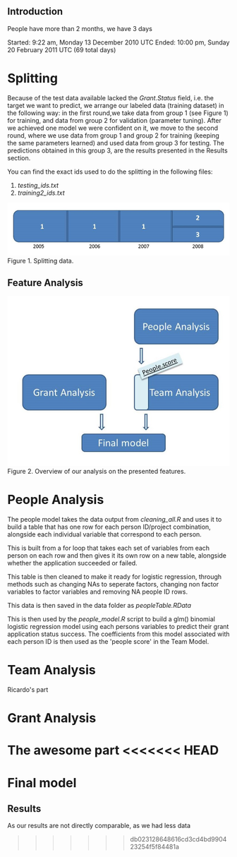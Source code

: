 ## Introduction ##

People have more than 2 months, we have 3 days


Started: 9:22 am, Monday 13 December 2010 UTC
Ended: 10:00 pm, Sunday 20 February 2011 UTC (69 total days) 

# Splitting #

Because of the test data available lacked the *Grant.Status* field, i.e. the target we want to predict, we arrange our labeled data (training dataset) in the following way: in the first round,we take data from group 1 (see Figure 1) for training, and data from group 2 for validation (parameter tuning). After we achieved one model we were confident on it, we move to the second round, where we use data from group 1 and group 2 for training (keeping the same parameters learned) and used data from group 3 for testing. The predictions obtained in this group 3, are the results presented in the Results section.

You can find the exact ids used to do the splitting in the following files:

1. *testing_ids.txt*
2. *training2_ids.txt*
 

![Splitting data](https://raw.githubusercontent.com/ricgu8086/Kaggle_Challenge_Predict-Grant-Applications/master/Documentation/Pic/Splitting.jpg)
Figure 1. Splitting data.

## Feature Analysis ##

![How the model was built](https://raw.githubusercontent.com/ricgu8086/Kaggle_Challenge_Predict-Grant-Applications/master/Documentation/Pic/How%20the%20model%20was%20built.jpg)
Figure 2. Overview of our analysis on the presented features.

# People Analysis #

The people model takes the data output from *cleaning_all.R* and uses it to build a table that has one row for each person ID/project combination, alongside each individual variable that correspond to each person.

This is built from a for loop that takes each set of variables from each person on each row and then gives it its own row on a new table, alongside whether the application succeeded or failed.

This table is then cleaned to make it ready for logistic regression, through methods such as changing NAs to seperate factors, changing non factor variables to factor variables and removing NA people ID rows.

This data is then saved in the data folder as *peopleTable.RData*

This is then used by the *people_model.R* script to build a glm() binomial logistic regression model using each persons variables to predict their grant application status success. The coefficients from this model associated with each person ID is then used as the 'people score' in the Team Model.



# Team Analysis #

Ricardo's part



# Grant Analysis #

The awesome part
<<<<<<< HEAD
=======

# Final model #

## Results ##

As our results are not directly comparable, as we had less data

>>>>>>> db023128648616cd3cd4bd990423254f5f84481a
